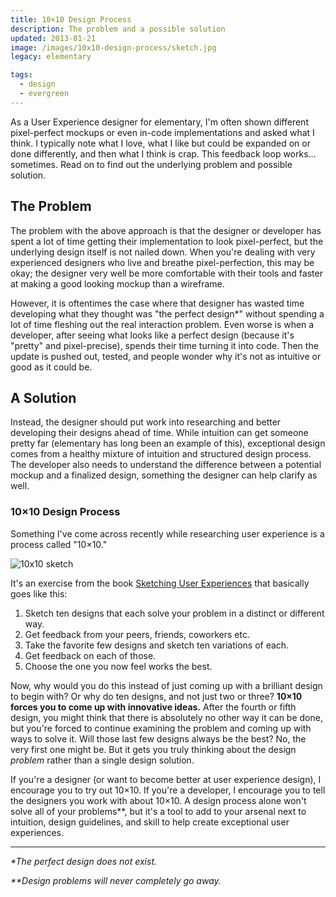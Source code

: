 ```yaml
---
title: 10×10 Design Process
description: The problem and a possible solution
updated: 2013-01-21
image: /images/10x10-design-process/sketch.jpg
legacy: elementary

tags:
  - design
  - evergreen
---
```


As a User Experience designer for elementary, I'm often shown different pixel-perfect mockups or even in-code implementations and asked what I think. I typically note what I love, what I like but could be expanded on or done differently, and then what I think is crap. This feedback loop works… sometimes. Read on to find out the underlying problem and possible solution.

## The Problem

The problem with the above approach is that the designer or developer has spent a lot of time getting their implementation to look pixel-perfect, but the underlying design itself is not nailed down. When you're dealing with very experienced designers who live and breathe pixel-perfection, this may be okay; the designer very well be more comfortable with their tools and faster at making a good looking mockup than a wireframe.

However, it is oftentimes the case where that designer has wasted time developing what they thought was "the perfect design*" without spending a lot of time fleshing out the real interaction problem. Even worse is when a developer, after seeing what looks like a perfect design (because it's "pretty" and pixel-precise), spends their time turning it into code. Then the update is pushed out, tested, and people wonder why it's not as intuitive or good as it could be.

## A Solution

Instead, the designer should put work into researching and better developing their designs ahead of time. While intuition can get someone pretty far (elementary has long been an example of this), exceptional design comes from a healthy mixture of intuition and structured design process. The developer also needs to understand the difference between a potential mockup and a finalized design, something the designer can help clarify as well.

### 10×10 Design Process

Something I've come across recently while researching user experience is a process called "10×10."

![10x10 sketch](https://blog.elementary.io/images/10x10-design-process/sketch.jpg)

It's an exercise from the book [Sketching User Experiences](https://books.google.com/books/about/Sketching_User_Experiences_The_Workbook.html?id=c-RAUXk3gbkC&hl=en) that basically goes like this:

1. Sketch ten designs that each solve your problem in a distinct or different way.
2. Get feedback from your peers, friends, coworkers etc.
3. Take the favorite few designs and sketch ten variations of each.
4. Get feedback on each of those.
5. Choose the one you now feel works the best.

Now, why would you do this instead of just coming up with a brilliant design to begin with? Or why do ten designs, and not just two or three? **10×10 forces you to come up with innovative ideas.** After the fourth or fifth design, you might think that there is absolutely no other way it can be done, but you're forced to continue examining the problem and coming up with ways to solve it. Will those last few designs always be the best? No, the very first one might be. But it gets you truly thinking about the design _problem_  rather than a single design solution.

If you're a designer (or want to become better at user experience design), I encourage you to try out 10×10. If you're a developer, I encourage you to tell the designers you work with about 10×10. A design process alone won't solve all of your problems**, but it's a tool to add to your arsenal next to intuition, design guidelines, and skill to help create exceptional user experiences.

---

_*The perfect design does not exist._

_**Design problems will never completely go away._

